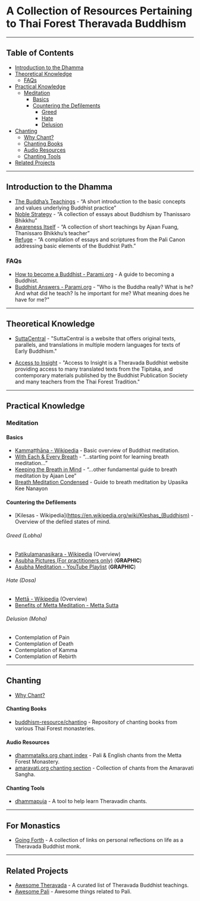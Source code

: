 # A Collection of Resources Pertaining to Thai Forest Theravada Buddhism


---


## Table of Contents

- [Introduction to the Dhamma](#introduction-to-the-dhamma)
- [Theoretical Knowledge](#theoretical-knowledge)
  - [FAQs](#faqs)
- [Practical Knowledge](#practical-knowledge)
  - [Meditation](#meditation)
    - [Basics](#basics)
    - [Countering the Defilements](#countering-the-defilements)
      - [Greed](#greed)
      - [Hate](#hate)
      - [Delusion](#delusion)
- [Chanting](#chanting)
  - [Why Chant?](#why-chant?)
  - [Chanting Books](#chanting-books)
  - [Audio Resources](#audio-resources)
  - [Chanting Tools](#chanting-tools)
- [Related Projects](#related-projects)  


---


## Introduction to the Dhamma

- [The Buddha’s Teachings](https://www.dhammatalks.org/ebook_index.html#BuddhasTeachings) - “A short introduction to the basic concepts and values underlying Buddhist practice”
- [Noble Strategy](https://www.dhammatalks.org/ebook_index.html#noblestrategy) - “A collection of essays about Buddhism by Thanissaro Bhikkhu”
- [Awareness Itself](https://www.dhammatalks.org/ebook_index.html#awarenessitself) - “A collection of short teachings by Ajaan Fuang, Thanissaro Bhikkhu’s teacher”
- [Refuge](https://www.dhammatalks.org/ebook_index.html#refuge) - “A compilation of essays and scriptures from the Pali Canon addressing basic elements of the Buddhist Path.”


### FAQs
- [How to become a Buddhist - Parami.org](http://www.parami.org/how-to-become-a-buddhist/) - A guide to becoming a Buddhist.
- [Buddhist Answers - Parami.org](http://www.parami.org/buddhist-answers/) - "Who is the Buddha really? What is he? And what did he teach?
Is he important for me? What meaning does he have for me?"
---


## Theoretical Knowledge

- [SuttaCentral](https://suttacentral.net/) - "SuttaCentral is a website that offers original texts, parallels, and translations in multiple modern languages for texts of Early Buddhism."

- [Access to Insight](http://www.accesstoinsight.org/) - "Access to Insight is a Theravada Buddhist website providing access to many translated texts from the Tipitaka, and contemporary materials published by the Buddhist Publication Society and many teachers from the Thai Forest Tradition."


---


## Practical Knowledge

### Meditation

#### Basics
- [Kammaṭṭhāna - Wikipedia](https://en.wikipedia.org/wiki/Kamma%E1%B9%AD%E1%B9%ADh%C4%81na) - Basic overview of Buddhist meditation.
- [With Each & Every Breath](https://www.dhammatalks.org/ebook_index.html#eachandeverybreath) - “…starting point for learning breath meditation…”
- [Keeping the Breath in Mind](https://www.dhammatalks.org/ebook_index.html#keepingthebreath) - “…other fundamental guide to breath meditation by Ajaan Lee”
- [Breath Meditation Condensed](https://www.budsas.org/ebud/ebmed043.htm) - Guide to breath meditation by Upasika Kee Nanayon

#### Countering the Defilements
- [Kilesas - Wikipedia](https://en.wikipedia.org/wiki/Kleshas_(Buddhism) - Overview of the defiled states of mind.

###### Greed (Lobha)
- [Patikulamanasikara - Wikipedia](https://en.wikipedia.org/wiki/Patikulamanasikara) (Overview)
- [Asubha Pictures (For practitioners only)](http://www.luangta.eu/site/books/book15_asubha.php) (**GRAPHIC**)
- [Asubha Meditation - YouTube Playlist](https://youtu.be/KpsvpuWiq3Q) (**GRAPHIC**)

###### Hate (Dosa)
- [Mettā - Wikipedia](https://en.wikipedia.org/wiki/Mett%C4%81) (Overview)
- [Benefits of Metta Meditation - Metta Sutta](http://www.accesstoinsight.org/tipitaka/an/an11/an11.016.than.html)

###### Delusion (Moha)
- Contemplation of Pain
- Contemplation of Death
- Contemplation of Kamma
- Contemplation of Rebirth


---


## Chanting

- [Why Chant?](https://github.com/job-talk/dhammapuja/wiki#why-chant)

#### Chanting Books
- [buddhism-resource/chanting](https://github.com/job-talk/buddhism-resource/tree/master/chanting) - Repository of chanting books from various Thai Forest monasteries.

#### Audio Resources
- [dhammatalks.org chant index](https://www.dhammatalks.org/chant_index.html) - Pali & English chants from the Metta Forest Monastery.
- [amaravati.org chanting section](http://www.amaravati.org/speakers/amaravati-sangha/) - Collection of chants from the Amaravati Sangha.

#### Chanting Tools
- [dhammapuja](https://dhammapuja.com/) - A tool to help learn Theravadin chants.


---


## For Monastics

- [Going Forth](http://www.parami.org/going-forth/) - A collection of links on personal reflections on life as a Theravada Buddhist monk.



---



## Related Projects
- [Awesome Theravada](https://github.com/johnjago/awesome-theravada) - A curated list of Theravada Buddhist teachings.
- [Awesome Pali](https://github.com/unbinding-org/awesome-pali) - Awesome things related to Pali.
